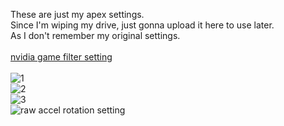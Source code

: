 These are just my apex settings.<br>
Since I'm wiping my drive, just gonna upload it here to use later.<br>
As I don't remember my original settings.<br>
<br>
[nvidia game filter setting](https://www.youtube.com/watch?v=SyPfDWqV5Sw)<br>
<br>
![1](/../../../../rabbitfishy/apex-settings/blob/main/gameplay%20settings/1.png)<br>
![2](/../../../../rabbitfishy/apex-settings/blob/main/gameplay%20settings/2.png)<br>
![3](/../../../../rabbitfishy/apex-settings/blob/main/gameplay%20settings/3.png)<br>
![raw accel rotation setting](/../../../../rabbitfishy/apex-settings/blob/main/raw%20accel%20settings/)
